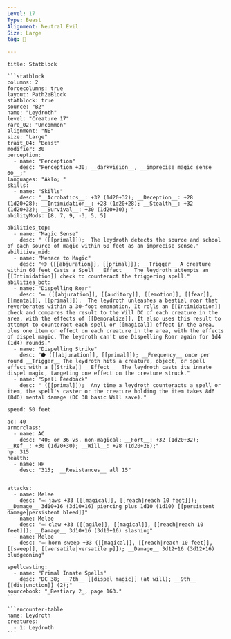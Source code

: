 ```yaml
---
Level: 17
Type: Beast
Alignment: Neutral Evil
Size: Large
tag: 👹

---
```


````ad-info
title: Statblock

```statblock
columns: 2
forcecolumns: true
layout: Path2eBlock
statblock: true
source: "B2"
name: "Leydroth"
level: "Creature 17"
rare_02: "Uncommon"
alignment: "NE"
size: "Large"
trait_04: "Beast"
modifier: 30
perception:
  - name: "Perception"
    desc: "Perception +30; __darkvision__, __imprecise magic sense 60__;"
languages: "Aklo; "
skills:
  - name: "Skills"
    desc: "__Acrobatics__: +32 (1d20+32); __Deception__: +28 (1d20+28); __Intimidation__: +28 (1d20+28); __Stealth__: +32 (1d20+32); __Survival__: +30 (1d20+30); "
abilityMods: [8, 7, 9, -3, 5, 5]

abilities_top:
  - name: "Magic Sense"
    desc: " ([[primal]]);  The leydroth detects the source and school of each source of magic within 60 feet as an imprecise sense."
abilities_mid:
  - name: "Menace to Magic"
    desc: "⬲ ([[abjuration]], [[primal]]); __Trigger__ A creature within 60 feet Casts a Spell __Effect__  The leydroth attempts an [[Intimidation]] check to counteract the triggering spell."
abilities_bot:
  - name: "Dispelling Roar"
    desc: "⬺ ([[abjuration]], [[auditory]], [[emotion]], [[fear]], [[mental]], [[primal]]);  The leydroth unleashes a bestial roar that reverberates within a 30-foot emanation. It rolls an [[Intimidation]] check and compares the result to the Will DC of each creature in the area, with the effects of [[Demoralize]]. It also uses this result to attempt to counteract each spell or [[magical]] effect in the area, plus one item or effect on each creature in the area, with the effects of dispel magic. The leydroth can't use Dispelling Roar again for 1d4 (1d4) rounds."
  - name: "Dispelling Strike"
    desc: "⭓ ([[abjuration]], [[primal]]); __Frequency__ once per round __Trigger__ The leydroth hits a creature, object, or spell effect with a [[Strike]] __Effect__  The leydroth casts its innate dispel magic, targeting one effect on the creature struck."
  - name: "Spell Feedback"
    desc: " ([[primal]]);  Any time a leydroth counteracts a spell or item, the spell's caster or the creature holding the item takes 8d6 (8d6) mental damage (DC 38 basic Will save)."

speed: 50 feet

ac: 40
armorclass:
  - name: AC
    desc: "40; or 36 vs. non-magical; __Fort__: +32 (1d20+32); __Ref__: +30 (1d20+30); __Will__: +28 (1d20+28);"
hp: 315
health:
  - name: HP
    desc: "315;  __Resistances__ all 15"


attacks:
  - name: Melee
    desc: "⬻ jaws +33 ([[magical]], [[reach|reach 10 feet]]); __Damage__ 3d10+16 (3d10+16) piercing plus 1d10 (1d10) [[persistent damage|persistent bleed]]"
  - name: Melee
    desc: "⬻ claw +33 ([[agile]], [[magical]], [[reach|reach 10 feet]]); __Damage__ 3d10+16 (3d10+16) slashing"
  - name: Melee
    desc: "⬻ horn sweep +33 ([[magical]], [[reach|reach 10 feet]], [[sweep]], [[versatile|versatile p]]); __Damage__ 3d12+16 (3d12+16) bludgeoning"

spellcasting:
  - name: "Primal Innate Spells"
    desc: "DC 38; __7th__ [[dispel magic]] (at will); __9th__ [[disjunction]] (2);"
sourcebook: "_Bestiary 2_, page 163."
```

```encounter-table
name: Leydroth
creatures:
  - 1: Leydroth
```

````


